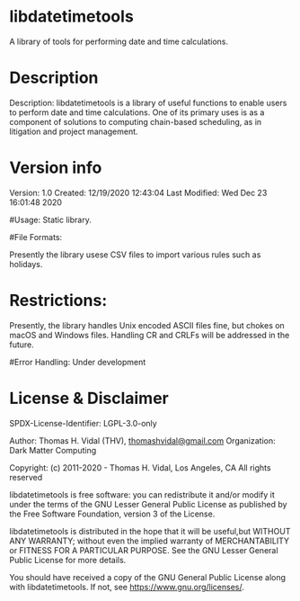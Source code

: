 # libdatetimetools
A library of tools for performing date and time calculations.

# Description
Description: libdatetimetools is a library of useful functions to enable
users to perform date and time calculations. One of its primary uses is as a
component of solutions to computing chain-based scheduling, as in litigation
and project management. 

# Version info
Version: 1.0
Created: 12/19/2020 12:43:04
Last Modified: Wed Dec 23 16:01:48 2020


#Usage:
Static library.

#File Formats:

Presently the library usese CSV files to import various rules
such as holidays.

# Restrictions:
Presently, the library handles Unix encoded ASCII files fine,
but chokes on macOS and Windows files. Handling CR and CRLFs will be
addressed in the future.

#Error Handling:
Under development

# License & Disclaimer
SPDX-License-Identifier:  LGPL-3.0-only

Author: Thomas H. Vidal (THV), thomashvidal@gmail.com
Organization: Dark Matter Computing

Copyright: (c) 2011-2020 - Thomas H. Vidal, Los Angeles, CA
All rights reserved

libdatetimetools is free software: you can redistribute it and/or modify it
under the terms of the GNU Lesser General Public License as published by the
Free Software Foundation, version 3 of the License.
 
libdatetimetools is distributed in the hope that it will be useful,but WITHOUT
ANY WARRANTY; without even the implied warranty of MERCHANTABILITY or FITNESS
FOR A PARTICULAR PURPOSE.  See the GNU Lesser General Public License for more
details.

You should have received a copy of the GNU General Public License along with
libdatetimetools.  If not, see <https://www.gnu.org/licenses/>.
